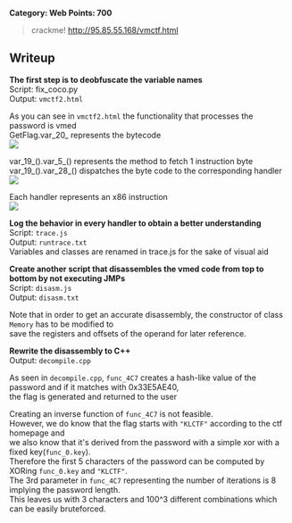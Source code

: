 **Category: Web Points: 700**
> crackme! http://95.85.55.168/vmctf.html

## Writeup
**The first step is to deobfuscate the variable names**  
Script: fix_coco.py  
Output: `vmctf2.html`  

As you can see in `vmctf2.html` the functionality that processes the password is vmed    
GetFlag.var_20_ represents the bytecode  
![](https://gyazo.com/45e3c6d6fa92ff94fc0b703a8bcc4d3b.png)  

var_19_().var_5_() represents the method to fetch 1 instruction byte  
var_19_().var_28_() dispatches the byte code to the corresponding handler  
![](https://gyazo.com/27b07a44aeee412b8cd98db2f17a414c.png)

Each handler represents an x86 instruction  
![](https://gyazo.com/3fca3bcbe6c044de2bb6817e7e6f94d7.png)

**Log the behavior in every handler to obtain a better understanding**  
Script: `trace.js`  
Output: `runtrace.txt`  
Variables and classes are renamed in trace.js for the sake of visual aid

**Create another script that disassembles the vmed code from top to bottom by not executing JMPs**  
Script: `disasm.js`  
Output: `disasm.txt`  

Note that in order to get an accurate disassembly, the constructor of class `Memory` has to be modified to  
save the registers and offsets of the operand for later reference.

**Rewrite the disassembly to C++**  
Output: `decompile.cpp`

As seen in `decompile.cpp`, `func_4C7` creates a hash-like value of the password and if it matches with 0x33E5AE40,   
the flag is generated and returned to the user  

Creating an inverse function of `func_4C7` is not feasible.  
However, we do know that the flag starts with `"KLCTF"` according to the ctf homepage and   
we also know that it's derived from the password with a simple xor with a fixed key(`func_0.key`).  
Therefore the first 5 characters of the password can be computed by XORing `func_0.key` and `"KLCTF"`.  
The 3rd parameter in `func_4C7` representing the number of iterations is 8 implying the password length.  
This leaves us with 3 characters and 100^3 different combinations which can be easily bruteforced.  
